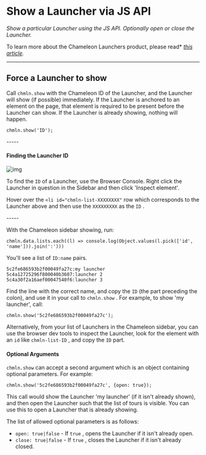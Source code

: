# Show a Launcher via JS API

*Show a particular Launcher using the JS API. Optionally open or close the Launcher.*

To learn more about the Chameleon Launchers product, please read* [*this article*](https://help.trychameleon.com/launchers)*.*

---



## Force a Launcher to show

Call `chmln.show`  with the Chameleon ID of the Launcher, and the Launcher will show (if possible) immediately. If the Launcher is anchored to an element on the page, that element is required to be present before the Launcher can show. If the Launcher is already showing, nothing will happen.
 

```
chmln.show('ID');
```

\-----

#### Finding the Launcher ID

![img](https://downloads.intercomcdn.com/i/o/103548306/46627b719bdb62ec08c64d63/Screen+Shot+2019-02-13+at+21.31.55.png)

To find the `ID`  of a Launcher, use the Browser Console. Right click the Launcher in question in the Sidebar and then click 'Inspect element'. 

Hover over the `<li id="chmln-list-XXXXXXXX"`  row which corresponds to the Launcher above and then use the `XXXXXXXXX`  as the `ID` .

\-----

With the Chameleon sidebar showing, run:

```
chmln.data.lists.each((l) => console.log(Object.values(l.pick(['id', 'name'])).join(':')))
```


You'll see a list of `ID:name` pairs.

```
5c2fe686593b2f00049fa27c:my launcher
5c4a12725296f800040b3607:launcher 2
5c4a30f2a16aef00047540f6:launcher 3
```


Find the line with the correct name, and copy the `ID`  (the part preceding the colon), and use it in your call to `chmln.show` . For example, to show 'my launcher', call:
 

```
chmln.show('5c2fe686593b2f00049fa27c');
```


Alternatively, from your list of Launchers in the Chameleon sidebar, you can use the browser dev tools to inspect the Launcher, look for the element with an `id`  like `chmln-list-ID` , and copy the `ID`  part. 



#### Optional Arguments 

`chmln.show`  can accept a second argument which is an object containing optional parameters. For example:

```
chmln.show('5c2fe686593b2f00049fa27c', {open: true});
```

This call would show the Launcher 'my launcher' (if it isn't already shown), and then open the Launcher such that the list of tours is visible. You can use this to open a Launcher that is already showing.

The list of allowed optional parameters is as follows:

- `open: true|false` - If `true` , opens the Launcher if it isn't already open.
- `close: true|false`  - If `true` , closes the Launcher if it isn't already closed. 

